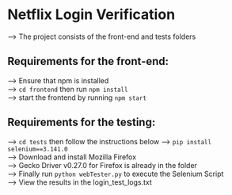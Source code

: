 # Netflix Login Verification

--> The project consists of the front-end and tests folders<br />

## Requirements for the front-end:
--> Ensure that npm is installed<br />
--> `cd frontend` then run `npm install`<br />
--> start the frontend by running `npm start`<br />

## Requirements for the testing:
--> `cd tests` then follow the instructions below
--> `pip install selenium==3.141.0`<br />
--> Download and install Mozilla Firefox<br />
--> Gecko Driver v0.27.0 for Firefox is already in the folder<br />
--> Finally run `python webTester.py` to execute the Selenium Script<br />
--> View the results in the login_test_logs.txt